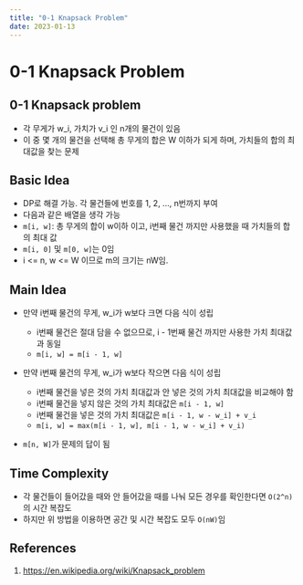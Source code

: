 ```yaml
---
title: "0-1 Knapsack Problem"
date: 2023-01-13
---
```


# 0-1 Knapsack Problem

## 0-1 Knapsack problem

- 각 무게가 w_i, 가치가 v_i 인 n개의 물건이 있음
- 이 중 몇 개의 물건을 선택해 총 무게의 합은 W 이하가 되게 하며, 가치들의 합의 최대값을 찾는 문제

## Basic Idea

- DP로 해결 가능. 각 물건들에 번호를 1, 2, ..., n번까지 부여
- 다음과 같은 배열을 생각 가능
- `m[i, w]`: 총 무게의 합이 w이하 이고, i번째 물건 까지만 사용했을 때 가치들의 합의 최대 값
- `m[i, 0]` 및 `m[0, w]`는 0임
- i <= n, w <= W 이므로 m의 크기는 nW임.

## Main Idea

- 만약 i번째 물건의 무게, w_i가 w보다 크면 다음 식이 성립

  - i번째 물건은 절대 담을 수 없으므로, i - 1번째 물건 까지만 사용한 가치 최대값과 동일
  - `m[i, w] = m[i - 1, w]`

- 만약 i번째 물건의 무게, w_i가 w보다 작으면 다음 식이 성립

  - i번째 물건을 넣은 것의 가치 최대값과 안 넣은 것의 가치 최대값을 비교해야 함
  - i번째 물건을 넣지 않은 것의 가치 최대값은 `m[i - 1, w]`
  - i번째 물건을 넣은 것의 가치 최대값은 `m[i - 1, w - w_i] + v_i`
  - `m[i, w] = max(m[i - 1, w], m[i - 1, w - w_i] + v_i)`

- `m[n, W]`가 문제의 답이 됨

## Time Complexity

- 각 물건들이 들어갔을 때와 안 들어갔을 때를 나눠 모든 경우를 확인한다면 `O(2^n)`의 시간 복잡도
- 하지만 위 방법을 이용하면 공간 및 시간 복잡도 모두 `O(nW)`임

## References

1. https://en.wikipedia.org/wiki/Knapsack_problem
